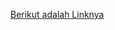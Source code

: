 [Berikut adalah Linknya](https://drive.google.com/drive/folders/1DxCNl8RLmdBv4oB-UJDzHyKsTag1eppr?usp=sharing)